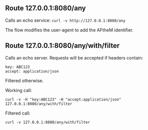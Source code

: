 ## Route 127.0.0.1:8080/any

Calls an echo service: `curl -v http://127.0.0.1:8080/any`

The flow modifies the user-agent to add the AFtheM identifier.

## Route 127.0.0.1:8080/any/with/filter

Calls an echo server. Requests will be accepted if headers contain:

```text
key: ABC123
accept: application/json
``` 
Filtered otherwise.

Working call:
```text
curl -v -H "key:ABC123" -H "accept:application/json" 127.0.0.1:8080/any/with/filter
```

Filtered call:
```text
curl -v 127.0.0.1:8080/any/with/filter
```
